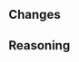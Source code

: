 ## Changes

## Reasoning

<!--
If this PR is related to a specific issue, uncomment this section
and link it via the following text:

## Affected issues

Fixes: INSERT_ISSUE_NUMBER

-->

<!--
If this is a WIP PR and you have todos left, feel free to uncomment this and turn this PR into a draft, see https://github.blog/2019-02-14-introducing-draft-pull-requests/

## Todos

-->
